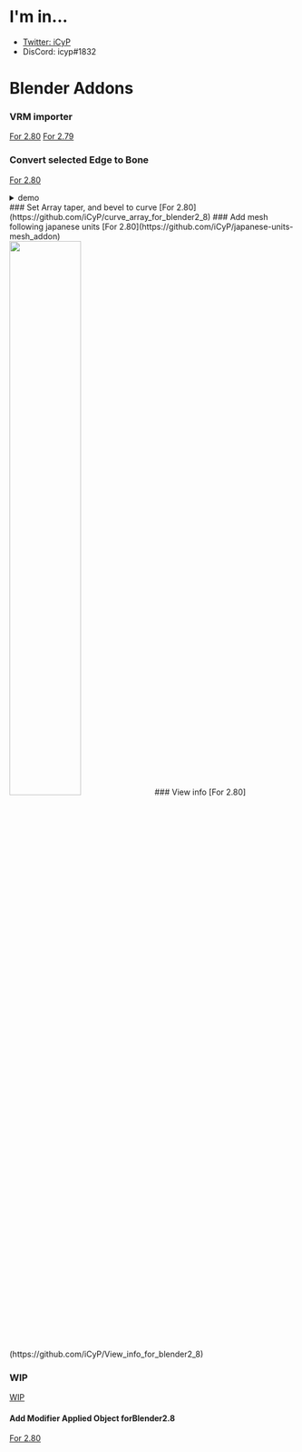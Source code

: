 # I'm in...
 - [Twitter: iCyP](https://twitter.com/iCyP)
 - DisCord: icyp#1832
# Blender Addons
### VRM importer
[For 2.80](https://github.com/iCyP/VRM_IMPORTER_for_Blender2_8)
[For 2.79](https://github.com/iCyP/VRM_IMPORTER_for_Blender2_79)
### Convert selected Edge to Bone
[For 2.80](https://github.com/iCyP/edge_to_bone_for_blender_2_8)
<details>
<summary>demo</summary>
<pre>
<code>
<script type="application/javascript" src="https://embed.nicovideo.jp/watch/sm34800449/script?w=640&h=360"></script><noscript><a href="https://www.nicovideo.jp/watch/sm34800449">edge_to_bone_for_blender_2_8 デモ</a></noscript>
</code>
</pre>
</details>
### Set Array taper, and bevel to curve 
[For 2.80](https://github.com/iCyP/curve_array_for_blender2_8)
### Add mesh following japanese units
[For 2.80](https://github.com/iCyP/japanese-units-mesh_addon)<br>
<img src="../Res/jp_mesh.png" width="50%">
### View info
[For 2.80](https://github.com/iCyP/View_info_for_blender2_8)

### WIP
[WIP](https://github.com/iCyP/color_helper_for_blender2_8)
#### Add Modifier Applied Object forBlender2.8
[For 2.80](https://github.com/iCyP/Add_Modifier_Applied_Object_forBlender2_8)








